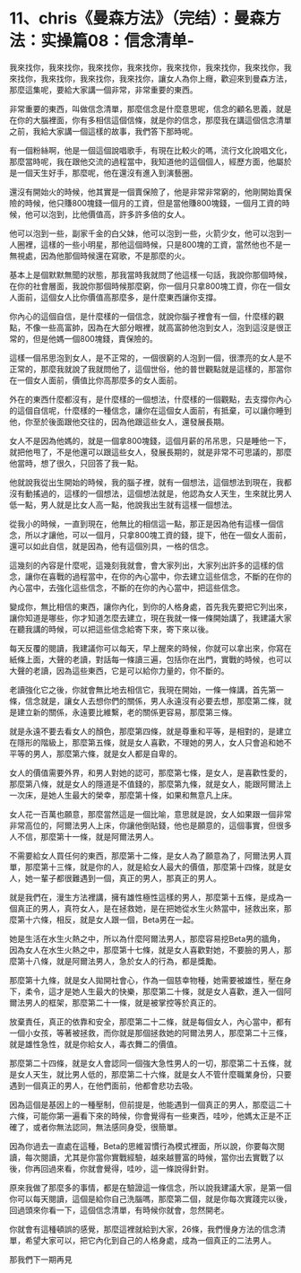# 11、chris《曼森方法》（完结）：曼森方法：实操篇08：信念清单-

我來找你，我來找你，我來找你，我來找你，我來找你，我來找你，我來找你，我來找你，我來找你，我來找你，我來找你，讓女人為你上癮，歡迎來到曼森方法，那麼這集呢，要給大家講一個非常，非常重要的東西。

非常重要的東西，叫做信念清單，那麼信念是什麼意思呢，信念的顧名思義，就是在你的大腦裡面，你有多相信這個信條，就是你的信念，那麼我在講這個信念清單之前，我給大家講一個這樣的故事，我們答下那時呢。

有一個粉絲啊，他是一個這個說唱歌手，有現在比較火的嗎，流行文化說唱文化，那麼當時呢，我在跟他交流的過程當中，我知道他的這個個人，經歷方面，他屬於是一個天生好手，那麼呢，他在還沒有進入到演藝圈。

還沒有開始火的時候，他其實是一個賣保險了，他是非常非常窮的，他剛開始賣保險的時候，他只賺800塊錢一個月的工資，但是當他賺800塊錢，一個月工資的時候，他可以泡到，比他價值高，許多許多倍的女人。

他可以泡到一些，副家千金的白父妹，他可以泡到一些，火箭少女，他可以泡到一人圈裡，這樣的一些小明星，那他這個時候，只是800塊的工資，當然他也不是一無視處，因為他那個時候還在寫歌，不是那麼的火。

基本上是個默默無聞的狀態，那我當時我就問了他這樣一句話，我說你那個時候，在你的社會層面，我說你那個時候那麼窮，你一個月只拿800塊工資，你在一個女人面前，這個女人比你價值高那麼多，是什麼東西讓你支撐。

你內心的這個自信，是什麼樣的一個信念，就說你腦子裡會有一個，什麼樣的觀點，不像一些高富帥，因為在大部分眼裡，就高富帥他泡到女人，泡到這沒是很正常的，但是他媽一個800塊錢，賣保險的。

這樣一個吊思泡到女人，是不正常的，一個很窮的人泡到一個，很漂亮的女人是不正常的，那麼我就說了我就問他了，這個世俗，他的普世觀點就是這樣的，那當你在一個女人面前，價值比你高那麼多的女人面前。

外在的東西什麼都沒有，是什麼樣的一個想法，什麼樣的一個觀點，去支撐你內心的這個自信呢，什麼樣的一種信念，讓你在這個女人面前，有抵棄，可以讓你睡到他，你至於後面跟他交往的，因為他跟這些女人，還發展長期。

女人不是因為他媽的，就是一個拿800塊錢，這個月薪的吊吊思，只是睡他一下，就把他甩了，不是他還可以跟這些女人，發展長期的，就是非常不可思議的，那麼他當時，想了很久，只回答了我一點。

他就說我從出生開始的時候，我的腦子裡，就有一個想法，這個想法到現在，我都沒有動搖過的，這樣的一個想法，這個想法就是，他認為女人天生，生來就比男人低一點，男人就是比女人高一點，他說我出生就有這樣一個想法。

從我小的時候，一直到現在，他無比的相信這一點，那正是因為他有這樣一個信念，所以才讓他，可以一個月，只拿800塊工資的錢，提下，他在一個女人面前，還可以如此自信，就是因為，他有這個別具，一格的信念。

這幾刻的內容是什麼呢，這幾刻我就會，會大家列出，大家列出許多的這樣的信念，讓你在喜戰的過程當中，在你的內心當中，你去建立這些信念，不斷的在你的內心當中，去強化這些信念，不斷的在你的內心當中，把這些信念。

變成你，無比相信的東西，讓你內化，到你的人格身處，首先我先要把它列出來，讓你知道是哪些，你才知道怎麼去建立，現在我就一條一條開始講了，我建議大家在聽我講的時候，可以把這些信念給寄下來，寄下來以後。

每天反覆的閱讀，我建議你可以每天，早上醒來的時候，你就可以拿出來，你寫在紙條上面，大聲的老讀，對話每一條讀三遍，包括你在出門，實戰的時候，也可以大聲的老讀，因為這些東西，它是可以給你力量的，你不斷的。

老讀強化它之後，你就會無比地去相信它，我現在開始，一條一條講，首先第一條，信念就是，讓女人去想你們的關係，男人永遠沒有必要去想，那麼第二條，就是建立新的關係，永遠要比維繫，老的關係更容易，那麼第三條。

就是永遠不要去看女人的顏色，那麼第四條，就是尊重和平等，是相對的，是建立在隱形的階級上，那麼第五條，就是女人喜歡，不理她的男人，女人只會追和她不平等的男人，那麼第六條，就是女人都是自卑的。

女人的價值需要外界，和男人對她的認可，那麼第七條，是女人，是喜歡性愛的，那麼第八條，就是女人的隱道是不值錢的，那麼第九條，就是女人，能跟阿爾法上一次床，是她人生最大的榮幸，那麼第十條，如果和無意凡上床。

女人花一百萬也願意，那麼當然這是一個比喻，意思就是說，女人如果跟一個非常非常高位的，阿爾法男人上床，你讓他倒貼錢，他也是願意的，這個事實，但很多人不信，那麼第十一條，就是阿爾法男人。

不需要給女人買任何的東西，那麼第十二條，是女人為了願意為了，阿爾法男人買單，那麼第十三條，就是你的人，就是給女人最大的價值，那麼第十四條，就是女人，她一輩子都很難遇到一個，真正的男人，那真正的男人。

就是我們在，漫生方法裡講，擁有雄性極性這樣的男人，那麼第十五條，是成為一個真正的男人，真符女人，是在拯救她，是在把她從水生火熱當中，拯救出來，那麼第十六條，相反，就是女人跟一個，Beta男在一起。

她是生活在水生火熱之中，所以為什麼阿爾法男人，那麼容易挖Beta男的牆角，因為女人在水生火熱之中，那麼第十七條，就是女人喜歡對她，不要臉的男人，那麼第十八條，就是阿爾法男人，急於女人的行為，都是獎勵。

那麼第十九條，就是女人拋開社會心，作為一個慈幸物種，她需要被雄性，壓在身下，柔令，這才是她人生最大的快樂，那麼第二十條，就是女人喜歡，進入一個阿爾法男人的框架，那麼第二十一條，就是被掌控等於真正的。

放棄責任，真正的依靠和安全，那麼第二十二條，就是每個女人，內心當中，都有一個小女孩，等著被拯救，而你就是那個拯救她的阿爾法男人，那麼第二十三條，就是雄性急性，就是你給女人，毒衣舞二的價值。

那麼第二十四條，就是女人會認同一個強大急性男人的一切，那麼第二十五條，就是女人天生，就比男人低的，那麼第二十六條，就是女人不管什麼職業身份，只要遇到一個真正的男人，在他們面前，他都會悲功去吸。

因為這個是基因上的一種壓制，但前提是，他能遇到一個真正的男人，那麼這二十六條，可能你第一遍看下來的時候，你會覺得有一些東西，哇吵，他媽太正是不正確了，或者你無法認同，無法感同身受，很簡單。

因為你過去一直處在這種，Beta的思維習慣行為模式裡面，所以說，你要每次閱讀，每次閱讀，尤其是你當你實戰經驗，越來越豐富的時候，當你出去實戰了以後，你再回過來看，你就會覺得，哇吵，這一條說得針對。

原來我做了那麼多的事情，都是在驗證這一條信念，所以說我建議大家，是第一個你可以每天閱讀，這個是給你自己洗腦嗎，那麼第二個，就是你每次實踐完以後，回過頭來你看一下，這個信念清單，有時候你就會，忽然開老。

你就會有這種頓誤的感覺，那麼這裡就給到大家，26條，我們慢身方法的信念清單，希望大家可以，把它內化到自己的人格身處，成為一個真正的二法男人。

那我們下一期再見